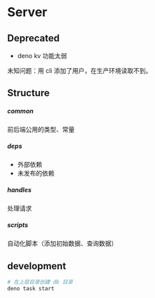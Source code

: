 # Server
## Deprecated
+ deno kv 功能太弱

未知问题：用 cli 添加了用户，在生产环境读取不到。

## Structure
##### common
前后端公用的类型、常量

##### deps
+ 外部依赖
+ 未发布的依赖

##### handles
处理请求

##### scripts
自动化脚本（添加初始数据、查询数据）

## development
``` bash
# 在上层目录创建 db 目录
deno task start
```
